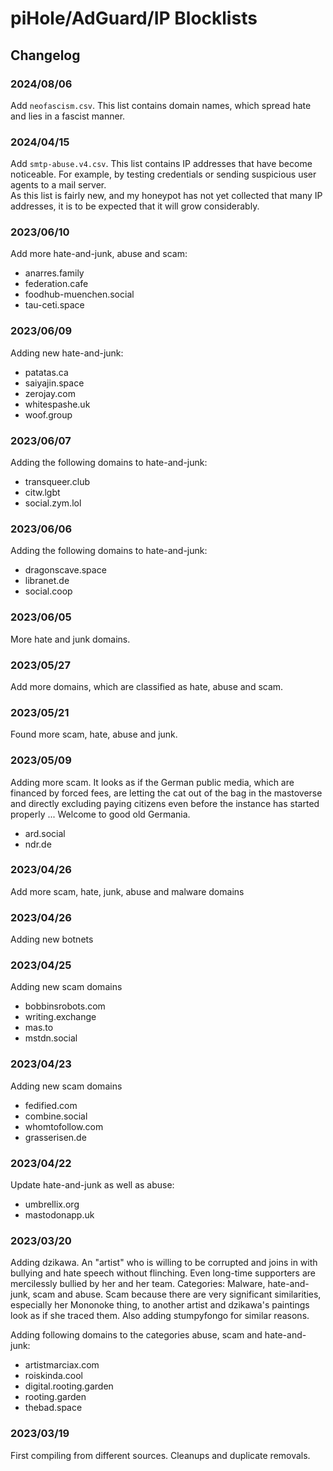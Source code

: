 
# piHole/AdGuard/IP Blocklists

## Changelog

### 2024/08/06

Add `neofascism.csv`. This list contains domain names, which spread hate and lies in a fascist manner.

### 2024/04/15

Add `smtp-abuse.v4.csv`. This list contains IP addresses that have become noticeable. For example, by testing
credentials or sending suspicious user agents to a mail server.  
As this list is fairly new, and my honeypot has not yet collected that many IP addresses, it is to be expected that it
will grow considerably.

### 2023/06/10

Add more hate-and-junk, abuse and scam:

* anarres.family
* federation.cafe
* foodhub-muenchen.social
* tau-ceti.space

### 2023/06/09

Adding new hate-and-junk:

* patatas.ca
* saiyajin.space
* zerojay.com
* whitespashe.uk
* woof.group

### 2023/06/07

Adding the following domains to hate-and-junk:

* transqueer.club
* citw.lgbt
* social.zym.lol

### 2023/06/06

Adding the following domains to hate-and-junk:

* dragonscave.space
* libranet.de
* social.coop

### 2023/06/05

More hate and junk domains.

### 2023/05/27

Add more domains, which are classified as hate, abuse and scam.

### 2023/05/21

Found more scam, hate, abuse and junk.

### 2023/05/09

Adding more scam. It looks as if the German public media, which are financed by forced fees, are letting the cat out of the bag in the mastoverse and directly excluding paying citizens even before the instance has started properly ... Welcome to good old Germania.

* ard.social
* ndr.de

### 2023/04/26

Add more scam, hate, junk, abuse and malware domains

### 2023/04/26

Adding new botnets

### 2023/04/25

Adding new scam domains

* bobbinsrobots.com
* writing.exchange
* mas.to
* mstdn.social

### 2023/04/23

Adding new scam domains

* fedified.com
* combine.social
* whomtofollow.com
* grasserisen.de

### 2023/04/22

Update hate-and-junk as well as abuse:

* umbrellix.org
* mastodonapp.uk

### 2023/03/20

Adding dzikawa. An "artist" who is willing to be corrupted and joins in with bullying and hate speech without flinching. Even long-time supporters are mercilessly bullied by her and her team. Categories: Malware, hate-and-junk, scam and abuse.
Scam because there are very significant similarities, especially her Mononoke thing, to another artist and dzikawa's paintings look as if she traced them. Also adding stumpyfongo for similar reasons.

Adding following domains to the categories abuse, scam and hate-and-junk:

* artistmarciax.com
* roiskinda.cool
* digital.rooting.garden
* rooting.garden
* thebad.space

### 2023/03/19

First compiling from different sources. Cleanups and duplicate removals.
